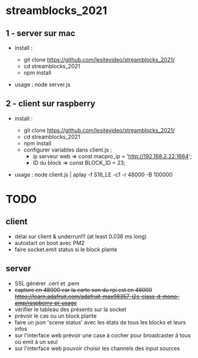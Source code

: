 # streamblocks_2021

## 1 - server sur mac

* install :
  * git clone https://github.com/lesitevideo/streamblocks_2021/
  * cd streamblocks_2021
  * npm install


* usage : node server.js

## 2 - client sur raspberry

* install :
  * git clone https://github.com/lesitevideo/streamblocks_2021/
  * cd streamblocks_2021
  * npm install
  * configurer variables dans client.js :
    * ip serveur web => const macpro_ip = 'http://192.168.2.22:1664';
    * ID du block => const BLOCK_ID = 23;

* usage : node client.js | aplay -f S16_LE -c1 -r 48000 -B 100000


# TODO
## client
 * délai sur client & underrun!!! (at least 0.036 ms long)
 * autostart on boot avec PM2
 * faire socket.emit status si le block plante
 
## server
 * SSL générer .cert et .pem
 * ~~capture en 48000 car la carte son du rpi est en 48000 https://learn.adafruit.com/adafruit-max98357-i2s-class-d-mono-amp/raspberry-pi-usage~~
 * vérifier le tableau des présents sur la socket
 * prévoir le cas ou un block plante
 * faire un json 'scene status' avec les états de tous les blocks et leurs infos
 * sur l'interface web prévoir une case à cocher pour broadcaster à tous ou emit à un seul
 * sur l'interface web pouvoir choisir les channels des input sources
